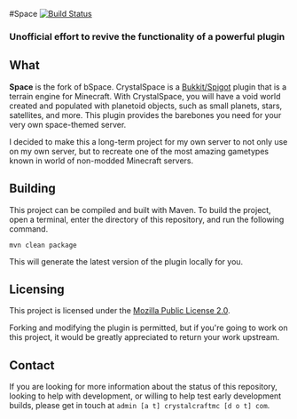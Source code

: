 #Space [![Build Status](https://travis-ci.org/CrystalCraftMC/CrystalSpace.svg)](https://travis-ci.org/CrystalCraftMC/CrystalSpace)

### Unofficial effort to revive the functionality of a powerful plugin


## What

**Space** is the fork of bSpace. CrystalSpace is a [Bukkit/Spigot](https://www.spigotmc.org/) plugin that is a terrain engine for Minecraft. With CrystalSpace, you will have a void world created and populated with planetoid objects, such as small planets, stars, satellites, and more. This plugin provides the barebones you need for your very own space-themed server.

I decided to make this a long-term project for my own server to not only use on my own server, but to recreate one of the most amazing gametypes known in world of non-modded Minecraft servers.


## Building

This project can be compiled and built with Maven. To build the project, open a terminal, enter the directory of this repository, and run the following command.

`mvn clean package`

This will generate the latest version of the plugin locally for you.


## Licensing

This project is licensed under the [Mozilla Public License 2.0](https://www.mozilla.org/en-US/MPL/).

Forking and modifying the plugin is permitted, but if you're going to work on this project, it would be greatly appreciated to return your work upstream.


## Contact

If you are looking for more information about the status of this repository, looking to help with development, or willing to help test early development builds, please get in touch at `admin [a t] crystalcraftmc [d o t] com`.
